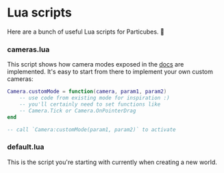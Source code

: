 # Lua scripts

Here are a bunch of useful Lua scripts for Particubes. 🙂

### cameras.lua

This script shows how camera modes exposed in the [docs](https://docs.particubes.com/reference/camera) are implemented. It's easy to start from there to implement your own custom cameras: 

```lua
Camera.customMode = function(camera, param1, param2)
	-- use code from existing mode for inspiration :)
	-- you'll certainly need to set functions like 
	-- Camera.Tick or Camera.OnPointerDrag
end

-- call `Camera:customMode(param1, param2)` to activate
```

### default.lua

This is the script you're starting with currently when creating a new world.